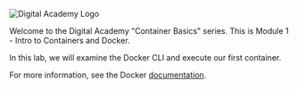 ![Digital Academy Logo](/sylus/courses/container-basics/module-1/assets/digital-academy-logo.png)

Welcome to the Digital Academy "Container Basics" series. This is Module 1 - Intro to Containers and Docker.

In this lab, we will examine the Docker CLI and execute our first container.

For more information, see the Docker [documentation][docs].

<!-- Links Referenced -->

[docs]:           https://docs.docker.com/engine/docker-overview/
